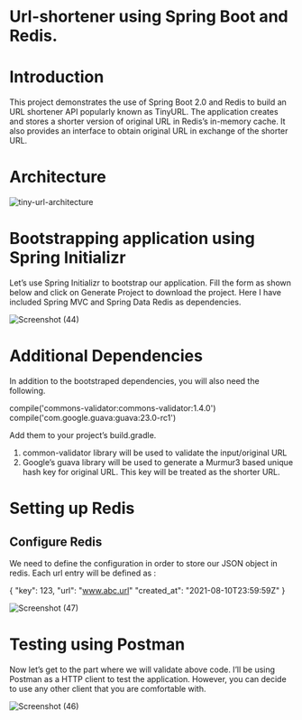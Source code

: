 # Url-shortener using Spring Boot and Redis.

# Introduction
This project demonstrates the use of Spring Boot 2.0 and Redis to build an URL shortener API popularly known as TinyURL. The application creates and stores a shorter version of original URL in Redis’s in-memory cache. It also provides an interface to obtain original URL in exchange of the shorter URL.


# Architecture
![tiny-url-architecture](https://user-images.githubusercontent.com/58344010/186824026-4987d30e-c0d8-4863-b2d4-d487319a9497.png)



# Bootstrapping application using Spring Initializr
Let’s use Spring Initializr to bootstrap our application. Fill the form as shown below and click on Generate Project to download the project. Here I have included Spring MVC and Spring Data Redis as dependencies.

![Screenshot (44)](https://user-images.githubusercontent.com/58344010/186824348-86541df9-c3cd-4bbb-a9c4-566206da7a10.png)

# Additional Dependencies
In addition to the bootstraped dependencies, you will also need the following.

compile('commons-validator:commons-validator:1.4.0')
compile('com.google.guava:guava:23.0-rc1')

Add them to your project’s build.gradle.
1. common-validator library will be used to validate the input/original URL
2. Google’s guava library will be used to generate a Murmur3 based unique hash key for original URL. This key will be treated as the shorter URL.

# Setting up Redis
## Configure Redis
We need to define the configuration in order to store our JSON object in redis. Each url entry will be defined as :

{
    "key": 123,
    "url": "www.abc.url"
    "created_at": "2021-08-10T23:59:59Z"
}

![Screenshot (47)](https://user-images.githubusercontent.com/58344010/186830304-ee6605d1-2e47-4d54-9b4d-fc3669fdd0f3.png)



# Testing using Postman
Now let’s get to the part where we will validate above code. I’ll be using Postman as a HTTP client to test the application. 
However, you can decide to use any other client that you are comfortable with.

![Screenshot (46)](https://user-images.githubusercontent.com/58344010/186829486-64f8d2dc-c05d-45a7-8033-797b6cf03e6d.png)


